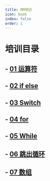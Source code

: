 ```yaml
---
title: RM培训
icon: book
index: false
order: 1
---
```


# 培训目录   
     
## - [01 运算符](./01%20运算符.md)
## - [02 if else](./02%20if%20else.md)
## - [03 Switch](./03%20Switch.md)
## - [04 for](./04%20for.md)
## - [05 While](./05%20While.md)
## - [06 跳出循环](./06%20跳出循环.md)
## - [07 数组](./07%20数组.md)